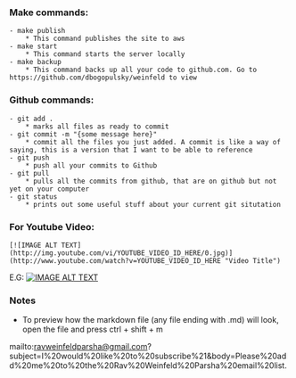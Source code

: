  ### Make commands:
    - make publish
        * This command publishes the site to aws
    - make start
        * This command starts the server locally
    - make backup
        * This command backs up all your code to github.com. Go to https://github.com/dbogopulsky/weinfeld to view


 ### Github commands:
    - git add .
        * marks all files as ready to commit
    - git commit -m "{some message here}"
        * commit all the files you just added. A commit is like a way of saying, this is a version that I want to be able to reference
    - git push
        * push all your commits to Github
    - git pull
        * pulls all the commits from github, that are on github but not yet on your computer
    - git status
        * prints out some useful stuff about your current git situtation


 ### For Youtube Video:
`[![IMAGE ALT TEXT](http://img.youtube.com/vi/YOUTUBE_VIDEO_ID_HERE/0.jpg)](http://www.youtube.com/watch?v=YOUTUBE_VIDEO_ID_HERE "Video Title")`

E.G:     [![IMAGE ALT TEXT](http://img.youtube.com/vi/YOUTUBE_VIDEO_ID_HERE/0.jpg)](http://www.youtube.com/watch?v=YOUTUBE_VIDEO_ID_HERE "Video Title")


 ### Notes

* To preview how the markdown file (any file ending with .md) will look,
open the file and press ctrl + shift + m

mailto:ravweinfeldparsha@gmail.com?subject=I%20would%20like%20to%20subscribe%21&body=Please%20add%20me%20to%20the%20Rav%20Weinfeld%20Parsha%20email%20list.
